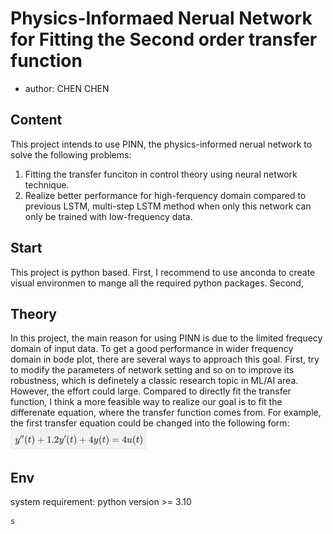 # Physics-Informaed Nerual Network for Fitting the Second order transfer function

- author: CHEN CHEN

## Content

This project intends to use PINN, the physics-informed nerual network to solve the following problems:

1. Fitting the transfer funciton in control theory using neural network technique.
2. Realize better performance for high-ferquency domain compared to previous LSTM, multi-step LSTM method when only this network can only be trained with low-frequency data.

## Start

This project is python based.
First, I recommend to use anconda to create visual environmen to mange all the required python packages.
Second,

## Theory

In this project, the main reason for using PINN is due to the limited frequecy domain of input data.
To get a good performance in wider frequency domain in bode plot, there are several ways to approach this goal. First, try to modify the parameters of network setting and so on to improve its robustness, which is definetely a classic research topic in ML/AI area.
However, the effort could large. Compared to directly fit the transfer function, I think a more feasible way to realize our goal is to fit the differenate equation, where the transfer function comes from.
For example, the first transfer equation could be changed into the following form:
![alt text](image.png)
## Env
system requirement: python version >= 3.10
```
s
```